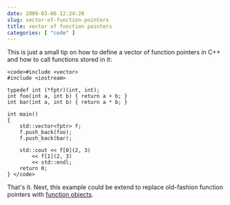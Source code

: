 ```yaml
---
date: 2009-03-06 12:24:28
slug: vector-of-function-pointers
title: vector of function pointers
categories: [ "code" ]
---
```


This is just a small tip on how to define a vector of function pointers in C++ and how to call functions stored in it:




    
    <code>#include <vector>
    #include <iostream>
    
    typedef int (*fptr)(int, int);
    int foo(int a, int b) { return a + b; }
    int bar(int a, int b) { return a * b; }
    
    int main()
    {
        std::vector<fptr> f;
        f.push_back(foo);
        f.push_back(bar);
    
        std::cout << f[0](2, 3)
            << f[1](2, 3)
            << std::endl;
        return 0;
    } </code>





That's it. Next, this example could be extend to replace old-fashion function pointers with [function objects](http://en.wikipedia.org/wiki/Function_object).
